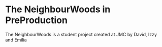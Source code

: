 # The NeighbourWoods in PreProduction
The NeighbourWoods is a student project created at JMC by David, Izzy and Emilia
